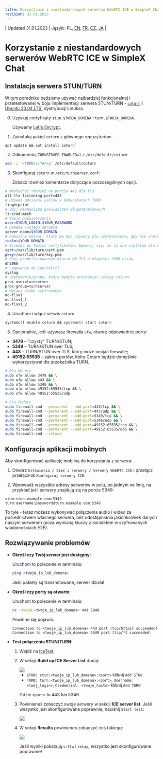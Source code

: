 ```yaml
---
title: Korzystanie z niestandardowych serwerów WebRTC ICE w SimpleX Chat
revision: 31.01.2023
---
```


| Updated 31.01.2023 | Języki: PL, [EN](/docs/WEBRTC.md), [FR](/docs/lang/fr/WEBRTC.md), [CZ](/docs/lang/cs/WEBRTC.md), [JA](/docs/lang/ja/WEBRTC.md) |

# Korzystanie z niestandardowych serwerów WebRTC ICE w SimpleX Chat

## Instalacja serwera STUN/TURN

W tym poradniku będziemy używać najbardziej funkcjonalnej i przetestowanej w boju implementacji serwera STUN/TURN - [`coturn`](https://github.com/coturn/coturn) i [Ubuntu 20.04 LTS`](https://ubuntu.com/download/server) dystrybucji Linuksa.

0. Uzyskaj certyfikaty `stun.$TWOJA_DOMENA` i `turn.$TWOJA_DOMENA`.

   Używamy [Let's Encrypt](https://letsencrypt.org/getting-started/).

1. Zainstaluj pakiet `coturn` z głównego repozytorium.

```sh
apt update && apt install coturn`
```

2. Odkomentuj `TURNSERVER_ENABLED=1` z `/etc/default/coturn`:

```sh
sed -i '/TURN/s/^#//g' /etc/default/coturn
```

3. Skonfiguruj `coturn` w `/etc/turnserver.conf`:

   Zobacz również komentarze dotyczące poszczególnych opcji.

```sh
# Nasłuchuj również na porcie 443 dla tls
alt-tls-listening-port=443
# Używaj odcisków palców w komunikatach TURN
fingerprint
# Użyj mechanizmu poświadczeń długoterminowych
lt-cred-mech
# Twoje poświadczenia
user=$YOUR_LOGIN:$YOUR_PASSWORD
# Domena Twojego serwera
server-name=$YOUR_DOMAIN
# Domyślny obszar, który ma być używany dla użytkowników, gdy nie znaleziono wyraźnej relacji pochodzenie/obszar
realm=$YOUR_DOMAIN
# Ścieżka do Twoich certyfikatów. Upewnij się, że są one czytelne dla użytkownika/grupy procesu cotun.
cert=/var/lib/turn/cert.pem
pkey=/var/lib/turn/key.pem
# Użyj predefiniowanego klucza DH TLS o długości 2066 bitów
dh2066
# Logowanie do journalctl
syslog
# Użytkownik/grupa, która będzie uruchamiać usługę coturn
proc-user=turnserver
proc-group=turnserver
# Wyłącz słabe szyfrowanie
no-tlsv1
no-tlsv1_1
no-tlsv1_2
```

4. Uruchom i włącz serwis `coturn`:

```sh
systemctl enable coturn && systemctl start coturn
```

5. Opcjonalnie, jeśli używasz firewalla `ufw`, otwórz odpowiednie porty:

- **3478** – "czysty" TURN/STUN;
- **5349** – TURN/STUN over TLS;
- **443** – TURN/STUN over TLS, który może omijać firewalle;
- **49152:65535** – zakres portów, który Coturn będzie domyślnie wykorzystywał dla przekaźnika TURN.

```sh
# Dla Ubuntu
sudo ufw allow 3478 && \
sudo ufw allow 443 && \
sudo ufw allow 5349 && \
sudo ufw allow 49152:65535/tcp && \
sudo ufw allow 49152:65535/udp

# Dla Fedory
sudo firewall-cmd --permanent --add-port=443/tcp && \
sudo firewall-cmd --permanent --add-port=443/udp && \
sudo firewall-cmd --permanent --add-port=5349/tcp && \
sudo firewall-cmd --permanent --add-port=5349/udp && \
sudo firewall-cmd --permanent --add-port=49152:65535/tcp && \
sudo firewall-cmd --permanent --add-port=49152:65535/udp && \
sudo firewall-cmd --reload
```

## Konfiguracja aplikacji mobilnych

Aby skonfigurować aplikację mobilną do korzystania z serwera:

1. Otwórz `Ustawienia / Sieć i serwery / Serwery WebRTC ICE` i przełącz przełącznik `Konfiguruj serwery ICE`.

2. Wprowadź wszystkie adresy serwerów w polu, po jednym na linię, na przykład jeśli serwery znajdują się na porcie 5349:

```
stun:stun.example.com:5349
turn:username:password@turn.example.com:5349
```

To tyle - teraz możesz wykonywać połączenia audio i wideo za pośrednictwem własnego serwera, bez udostępniania jakichkolwiek danych naszym serwerom (poza wymianą kluczy z kontaktem w szyfrowanych wiadomościach E2E).

## Rozwiązywanie problemów

- **Określ czy Twój serwer jest dostępny**:

  Uruchom to polecenie w terminalu:

  ```sh
  ping <twoje_ip_lub_domena>
  ```

  Jeśli pakiety są transmitowane, serwer działa!

- **Określ czy porty są otwarte**:

  Uruchom to polecenie w terminalu:

  ```sh
  nc -zvw10 <twoje_ip_lub_domena> 443 5349
  ```

  Powinno się pojawić:

  ```
  Connection to <twoje_ip_lub_domena> 443 port [tcp/https] succeeded!
  Connection to <twoje_ip_lub_domena> 5349 port [tcp/*] succeeded!
  ```

- **Test połączenia STUN/TURN**:

  1. Wejdź na [IceTest](https://icetest.info/).

  2. W sekcji **Build up ICE Server List** dodaj:

     <img src="./stun_1.png">

     - `STUN: stun:<twoje_ip_lub_domena>:<port>` kliknij `Add STUN`
     - `TURN: turn:<twoje_ip_lub_domena>:<port>`, `Username: <twój_login>`, `Credential: <twoje_hasło>` kliknij `Add TURN`

     Gdzie `<port>` to 443 lub 5349.

  3. Powinieneś zobaczyć swoje serwery w sekcji **ICE server list**. Jeśli wszystko jest skonfigurowane poprawnie, naciśnij `Start test`:

     <img src="./stun_2.png">

  4. W sekcji **Results** powinieneś zobaczyć coś takiego:

     <img src="./stun_3.png">

     Jeśli wyniki pokazują `srflx` i `relay`, wszystko jest skonfigurowane poprawnie!

